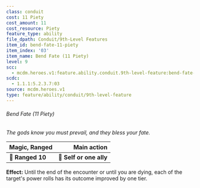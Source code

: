```yaml
---
class: conduit
cost: 11 Piety
cost_amount: 11
cost_resource: Piety
feature_type: ability
file_dpath: Conduit/9th-Level Features
item_id: bend-fate-11-piety
item_index: '03'
item_name: Bend Fate (11 Piety)
level: 9
scc:
  - mcdm.heroes.v1:feature.ability.conduit.9th-level-feature:bend-fate-11-piety
scdc:
  - 1.1.1:5.2.3.7:03
source: mcdm.heroes.v1
type: feature/ability/conduit/9th-level-feature
---
```


###### Bend Fate (11 Piety)

*The gods know you must prevail, and they bless your fate.*

| **Magic, Ranged** |         **Main action** |
| ----------------- | ----------------------: |
| **📏 Ranged 10**  | **🎯 Self or one ally** |

**Effect:** Until the end of the encounter or until you are dying, each of the target's power rolls has its outcome improved by one tier.
